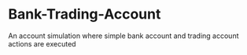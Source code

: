 # Bank-Trading-Account
An account simulation where simple bank account and trading account actions are executed
